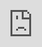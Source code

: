 ```yaml
---
layout: post
title: "김종민은 라비에게 30대 진입에 대한 충실한 조언을 해줌으로써 동료 '1박2일' 출연자들에게 깊은 인상을 준다."
author: "undefined"
thumbnail: "https://www.allkpop.com/upload/2021/01/content/280215/thumb/1611818152_beansss.jpg"
tags: 
---
```




<div class="video_wrapper" style="padding-top: 56.25%;">
    <iframe id="player" class="main_video" src="https://www.youtube.com/embed/zlDxT3NE0ZI" width="100%" height="100%" frameborder="0" allowfullscreen="" style="display: block !important; position: absolute; top: 0px; left: 0px; width: 100%; height: 100%;"></iframe>
</div>


지난 주말 KBS2 `1박2일`에서는 출연진들이 2021년 개인적인 투쟁과 고민을 털어놓는 시간을 가졌다.

막내 멤버 빅스의 라비는 "올해 스물아홉 살이 된다"며 형들에게 진지한 질문을 던졌다. 30세가 되기 전 20대의 마지막 해를 어떻게 보내야 할까요?

딘딘과 연정훈 같은 멤버들은 김종민에게 차례가 돌아가기 전에 라비와 그들의 생각의 일부를 나누었다.

김종민은 29세 때 공직생활을 하고 있었다. 그 기간 동안, 나는 감정 상태에 심각한 오르내림을 겪었습니다. 공직생활이 끝나면 방송에 복귀할 수 있을지, 잘 할 수 있을지 정말 고민했다고 말했다.

![image](https://www.allkpop.com/upload/2021/01/content/280204/1611817466-4.jpg)

![image](https://www.allkpop.com/upload/2021/01/content/280204/1611817466-4-1.jpg)

이어 1박2일 근무를 시작했다. 그때가 상황이 악화될 때였다. 지금 생각해도 그때가 내 인생에서 가장 힘든 시기 중 하나였다. 그때 좀 더 잘했으면 아직 1박2일 안 했을지도 몰라. 그때는 제가 방송을 잘 못 했어요. 더 잘하려고 계속 노력했지만, 더 노력하면 할수록 부정적인 반응이 더 많이 나왔어요. 나는 내 주변의 다른 사람들이 불만족스럽다는 것을 알 수 있었다. 그들의 표정에서 나에 대한 불만을 알 수 있었다.

![image](https://www.allkpop.com/upload/2021/01/content/280207/1611817658-4-3.jpg)

![image](https://www.allkpop.com/upload/2021/01/content/280207/1611817658-5.jpg)

여기에 동료 출연자 김선호가 김종민의 어려운 시절 소식을 듣는 것은 의외라는 점에 주목했다.

김종민은 기억이 잘 안 날 것 같다. 바로 그거예요. 대부분의 사람들은 다른 사람들이 어떤 일을 겪고 있는지 모른다. 네가 지금 힘들다는 걸 아는 사람은 너뿐이야. 사람들은 그렇게까지 궁금해할 만큼 당신에게 관심이 없어요. 그런 식이기 때문에 자신의 생각에 너무 깊이 몰두할 필요도 없고, 생각 또한 너무 가벼워질 필요도 없습니다."

이 말을 들은 동료 `1박2일` 출연진들은 김종민에게 꽤 깊은 인상을 받았고, 김선호는 "정말 어른답다"고 평했다.

김종민이 라비에게 한 조언에 대해 어떻게 생각하세요?

![image](https://www.allkpop.com/upload/2021/01/content/280212/1611817943-6-2.jpg)